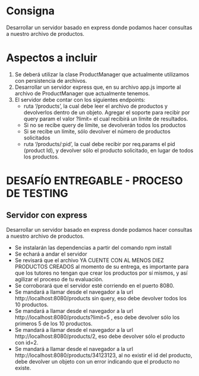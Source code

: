 # Consigna

Desarrollar un servidor basado en express donde podamos hacer consultas a nuestro archivo de productos.

# Aspectos a incluir

1. Se deberá utilizar la clase ProductManager que actualmente utilizamos con persistencia de archivos. 
2. Desarrollar un servidor express que, en su archivo app.js importe al archivo de ProductManager que actualmente tenemos.
3. El servidor debe contar con los siguientes endpoints:
    - ruta ‘/products’, la cual debe leer el archivo de productos y devolverlos dentro de un objeto. Agregar el soporte para recibir por query param el valor ?limit= el cual recibirá un límite de resultados.
    - Si no se recibe query de límite, se devolverán todos los productos
    - Si se recibe un límite, sólo devolver el número de productos solicitados
    - ruta ‘/products/:pid’, la cual debe recibir por req.params el pid (product Id), y devolver sólo el producto solicitado, en lugar de todos los productos. 

# DESAFÍO ENTREGABLE - PROCESO DE TESTING

## Servidor con express

Desarrollar un servidor basado en express donde podamos hacer consultas a nuestro archivo de productos.

- Se instalarán las dependencias a partir del comando npm install
- Se echará a andar el servidor
- Se revisará que el archivo YA CUENTE CON AL MENOS DIEZ PRODUCTOS CREADOS al momento de su entrega, es importante para que los tutores no tengan que crear los productos  por sí mismos, y así agilizar el proceso de tu evaluación.
- Se corroborará que el servidor esté corriendo en el puerto 8080.
- Se mandará a llamar desde el navegador a la url http://localhost:8080/products sin query, eso debe devolver todos los 10 productos.
- Se mandará a llamar desde el navegador a la url http://localhost:8080/products?limit=5 , eso debe devolver sólo los primeros 5 de los 10 productos.
- Se mandará a llamar desde el navegador a la url http://localhost:8080/products/2, eso debe devolver sólo el producto con id=2.
- Se mandará a llamar desde el navegador a la url http://localhost:8080/products/34123123, al no existir el id del producto, debe devolver un objeto con un error indicando que el producto no existe.


